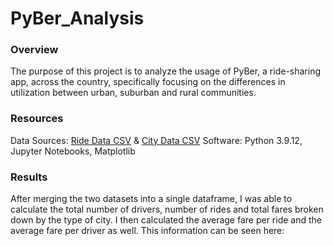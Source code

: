 # PyBer_Analysis
### Overview
The purpose of this project is to analyze the usage of PyBer, a ride-sharing app, across the country, specifically focusing on the differences in utilization between urban, suburban and rural communities.

### Resources
Data Sources: [Ride Data CSV](Resources/ride_data.csv) & [City Data CSV](Resources/city_data.csv)
Software: Python 3.9.12, Jupyter Notebooks, Matplotlib

### Results
After merging the two datasets into a single dataframe, I was able to calculate the total number of drivers, number of rides and total fares broken down by the type of city. I then calculated the average fare per ride and the average fare per driver as well. This information can be seen here:
